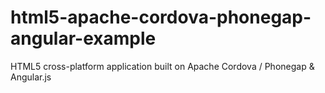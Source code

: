 html5-apache-cordova-phonegap-angular-example
=============================================

HTML5 cross-platform application built on Apache Cordova / Phonegap &amp; Angular.js
